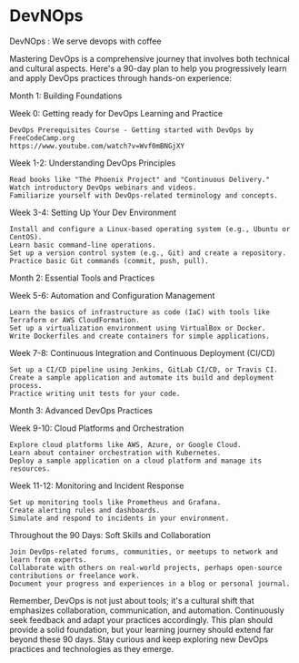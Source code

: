 # DevNOps
DevNOps : We serve devops with coffee

Mastering DevOps is a comprehensive journey that involves both technical and cultural aspects. Here's a 90-day plan to help you progressively learn and apply DevOps practices through hands-on experience:

Month 1: Building Foundations

Week 0: Getting ready for DevOps Learning and Practice

    DevOps Prerequisites Course - Getting started with DevOps by FreeCodeCamp.org
    https://www.youtube.com/watch?v=Wvf0mBNGjXY    

Week 1-2: Understanding DevOps Principles

    Read books like "The Phoenix Project" and "Continuous Delivery."
    Watch introductory DevOps webinars and videos.
    Familiarize yourself with DevOps-related terminology and concepts.

Week 3-4: Setting Up Your Dev Environment

    Install and configure a Linux-based operating system (e.g., Ubuntu or CentOS).
    Learn basic command-line operations.
    Set up a version control system (e.g., Git) and create a repository.
    Practice basic Git commands (commit, push, pull).

Month 2: Essential Tools and Practices

Week 5-6: Automation and Configuration Management

    Learn the basics of infrastructure as code (IaC) with tools like Terraform or AWS CloudFormation.
    Set up a virtualization environment using VirtualBox or Docker.
    Write Dockerfiles and create containers for simple applications.

Week 7-8: Continuous Integration and Continuous Deployment (CI/CD)

    Set up a CI/CD pipeline using Jenkins, GitLab CI/CD, or Travis CI.
    Create a sample application and automate its build and deployment process.
    Practice writing unit tests for your code.

Month 3: Advanced DevOps Practices

Week 9-10: Cloud Platforms and Orchestration

    Explore cloud platforms like AWS, Azure, or Google Cloud.
    Learn about container orchestration with Kubernetes.
    Deploy a sample application on a cloud platform and manage its resources.

Week 11-12: Monitoring and Incident Response

    Set up monitoring tools like Prometheus and Grafana.
    Create alerting rules and dashboards.
    Simulate and respond to incidents in your environment.

Throughout the 90 Days: Soft Skills and Collaboration

    Join DevOps-related forums, communities, or meetups to network and learn from experts.
    Collaborate with others on real-world projects, perhaps open-source contributions or freelance work.
    Document your progress and experiences in a blog or personal journal.

Remember, DevOps is not just about tools; it's a cultural shift that emphasizes collaboration, communication, and automation. Continuously seek feedback and adapt your practices accordingly. This plan should provide a solid foundation, but your learning journey should extend far beyond these 90 days. Stay curious and keep exploring new DevOps practices and technologies as they emerge.
